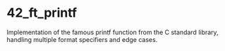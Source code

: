 # 42_ft_printf
Implementation of the famous printf function from the C standard library, handling multiple format specifiers and edge cases.
